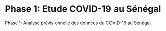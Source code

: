 # Phase 1: Etude COVID-19 au Sénégal
Phase 1: Analyse prévisionnelle des données du COVID-19 au Sénégal.
